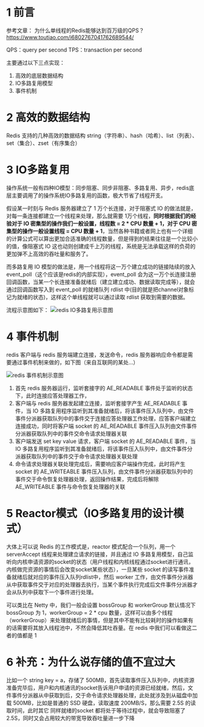 # 1 前言
参考文章：
为什么单线程的Redis能够达到百万级的QPS？  https://www.toutiao.com/i6802767041762689544/

QPS：query per second
TPS：transaction per second

主要通过以下三点实现：
1. 高效的底层数据结构
2. IO多路复用模型
3. 事件机制

# 2 高效的数据结构
Redis 支持的几种高效的数据结构 string（字符串）、hash（哈希）、list（列表）、set（集合）、zset（有序集合）

# 3 IO多路复用
操作系统一般有四种IO模型：同步阻塞、同步非阻塞、多路复用、异步，redis底层主要调用了的操作系统IO多路复用的函数，极大节省了线程开支。

假设某一时刻与 Redis 服务器建立了 1 万个长连接，对于阻塞式 IO 的做法就是，对每一条连接都建立一个线程来处理，那么就需要 1万个线程，**同时根据我们的经验对于 IO 密集型的操作我们一般设置，线程数 = 2 * CPU 数量 + 1，对于 CPU 密集型的操作一般设置线程 = CPU 数量 + 1**，当然各种书籍或者网上也有一个详细的计算公式可以算出更加合适准确的线程数量，但是得到的结果往往是一个比较小的值，像阻塞式 IO 这也动则创建成千上万的线程，系统是无法承载这样的负荷的更加弹不上高效的吞吐量和服务了。

而多路复用 IO 模型的做法是，用一个线程将这一万个建立成功的链接陆续的放入 event_poll（这个应该是redis的内部实现），event_poll 会为这一万个长连接注册回调函数，当某一个长连接准备就绪后（建立建立成功、数据读取完成等），就会通过回调函数写入到 event_poll 的就绪队列 rdlist 中(目的就是把channel对象标记为就绪的状态)，这样这个单线程就可以通过读取 rdlist 获取到需要的数据。

流程示意图如下：
![redis IO多路复用示意图](https://p1.pstatp.com/large/pgc-image/a2eada5a14e9463185acf22b4b9ae8ef)

# 4 事件机制
redis 客户端与 redis 服务端建立连接，发送命令，redis 服务器响应命令都是需要通过事件机制来做的，如下图（来自互联网的某处...）

![redis 事件机制示意图](https://p9.pstatp.com/large/pgc-image/131366025f844253a98976124973efc6)


1. 首先 redis 服务器运行，监听套接字的 AE_READABLE 事件处于监听的状态下，此时连接应答处理器工作，
2. 客户端与 redis 服务器发起建立连接，监听套接字产生 AE_READABLE 事件，当 IO 多路复用程序监听到其准备就绪后，将该事件压入队列中，由文件事件分派器获取队列中的事件交于连接应答处理器工作处理，应答客户端建立连接成功，同时将客户端 socket 的 AE_READABLE 事件压入队列由文件事件分派器获取队列中的事件交命令请求处理器关联
3. 客户端发送 set key value 请求，客户端 socket 的 AE_READABLE 事件，当 IO 多路复用程序监听到其准备就绪后，将该事件压入队列中，由文件事件分派器获取队列中的事件交于命令请求处理器关联处理
4. 命令请求处理器关联处理完成后，需要响应客户端操作完成，此时将产生 socket 的 AE_WRITEABLE 事件压入队列，由文件事件分派器获取队列中的事件交于命令恢复处理器处理，返回操作结果，完成后将解除 AE_WRITEABLE 事件与命令恢复处理器的关联

# 5 Reactor模式（IO多路复用的设计模式）
大体上可以说 Redis 的工作模式是，reactor 模式配合一个队列，用一个 serverAccept 线程来处理建立请求的链接，并且通过 IO 多路复用模型，自己监听向内核申请资源的socket的状态（用户线程和内核线程通过socket进行通讯，内核做完资源的事情后会改变socket某些状态），一旦某些 socket 的读写事件准备就绪后就对应的事件压入队列rdlist中，然后 worker 工作，由文件事件分派器从中获取事件交于对应的处理器去执行，当某个事件执行完成后文件事件分派器才会从队列中获取下一个事件进行处理。

可以类比在 Netty 中，我们一般会设置 bossGroup 和 workerGroup 默认情况下 bossGroup 为 1，workerGroup = 2 * cpu 数量，这样可以由多个线程（workerGroup）来处理就绪后的事情，但是其中不能有比较耗时的操作如果有的话需要将其放入线程池中，不然会降低其吐吞量。在 redis 中我们可以看做这二者的值都是 1

# 6 补充：为什么说存储的值不宜过大

比如一个 string key = a，存储了 500MB，首先读取事件压入队列中，内核资源准备完毕后，用户和内核通讯的socket告诉用户申请的资源已经就绪，然后，文件事件分派器从中获取到后，交于命令请求处理器处理，此处就涉及到从磁盘中加载 500MB，比如是普通的 SSD 硬盘，读取速度 200MB/S，那么需要 2.5S 的读取时间，此时其它 同样就绪的socket 都将处于等待过程中，就会导致阻塞了 2.5S，同时又会占用较大的带宽导致吞吐量进一步下降
